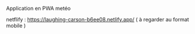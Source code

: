 Application en PWA metéo

netflify : https://laughing-carson-b6ee08.netlify.app/ ( à regarder au format mobile )
